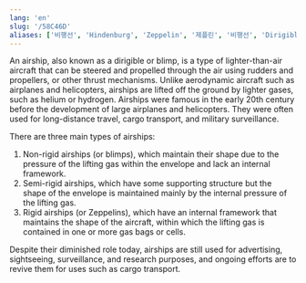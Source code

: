 ```yaml
---
lang: 'en'
slug: '/58C46D'
aliases: ['비행선', 'Hindenburg', 'Zeppelin', '제플린', '비행선', 'Dirigible', 'Blimp']
---
```


An airship, also known as a dirigible or blimp, is a type of lighter-than-air aircraft that can be steered and propelled through the air using rudders and propellers, or other thrust mechanisms. Unlike aerodynamic aircraft such as airplanes and helicopters, airships are lifted off the ground by lighter gases, such as helium or hydrogen. Airships were famous in the early 20th century before the development of large airplanes and helicopters. They were often used for long-distance travel, cargo transport, and military surveillance.

There are three main types of airships:

1. Non-rigid airships (or blimps), which maintain their shape due to the pressure of the lifting gas within the envelope and lack an internal framework.
2. Semi-rigid airships, which have some supporting structure but the shape of the envelope is maintained mainly by the internal pressure of the lifting gas.
3. Rigid airships (or Zeppelins), which have an internal framework that maintains the shape of the aircraft, within which the lifting gas is contained in one or more gas bags or cells.

Despite their diminished role today, airships are still used for advertising, sightseeing, surveillance, and research purposes, and ongoing efforts are to revive them for uses such as cargo transport.
